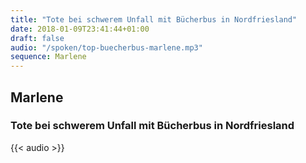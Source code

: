 ```yaml
---
title: "Tote bei schwerem Unfall mit Bücherbus in Nordfriesland"
date: 2018-01-09T23:41:44+01:00
draft: false
audio: "/spoken/top-buecherbus-marlene.mp3"
sequence: Marlene
---
```


## Marlene
### Tote bei schwerem Unfall mit Bücherbus in Nordfriesland



{{< audio >}}




